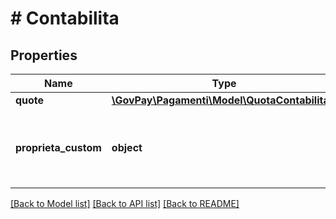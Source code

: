 # # Contabilita

## Properties

Name | Type | Description | Notes
------------ | ------------- | ------------- | -------------
**quote** | [**\GovPay\Pagamenti\Model\QuotaContabilita[]**](QuotaContabilita.md) |  | [optional]
**proprieta_custom** | **object** | Dati specifici del gestionale di contabilità | [optional]

[[Back to Model list]](../../README.md#models) [[Back to API list]](../../README.md#endpoints) [[Back to README]](../../README.md)

